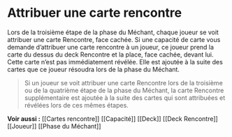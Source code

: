 # Attribuer une carte rencontre
Lors de la troisième étape de la phase du Méchant, chaque joueur se voit attribuer une carte Rencontre, face cachée. Si une capacité de carte vous demande d’attribuer une carte rencontre à un joueur, ce joueur prend la carte du dessus du deck Rencontre et la place, face cachée, devant lui. Cette carte n’est pas immédiatement révélée. Elle est ajoutée à la suite des cartes que ce joueur résoudra lors de la phase du Méchant.

>Si un joueur se voit attribuer une carte Rencontre lors de la troisième ou de la quatrième étape de la phase du Méchant, la carte Rencontre supplémentaire est ajoutée à la suite des cartes qui sont attribuées et révélées lors de ces mêmes étapes.

**Voir aussi :**
[[Cartes rencontre]]
[[Capacité]]
[[Deck]]
[[Deck Rencontre]]
[[Joueur]]
[[Phase du Méchant]]
